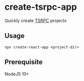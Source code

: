 # create-tsrpc-app

Quickly create [TSRPC](https://github.com/k8w/tsrpc) projects

## Usage
```
npx create-react-app <project-dir>
```

## Prerequisite
NodeJS 10+